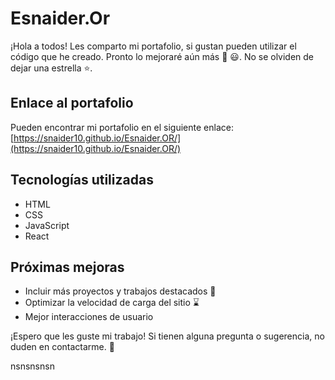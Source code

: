 # Esnaider.Or

¡Hola a todos! Les comparto mi portafolio, si gustan pueden utilizar el código que he creado. Pronto lo mejoraré aún más :rocket: :smiley:. No se olviden de dejar una estrella ⭐️.

## Enlace al portafolio

Pueden encontrar mi portafolio en el siguiente enlace: [https://snaider10.github.io/Esnaider.OR/](https://snaider10.github.io/Esnaider.OR/)

## Tecnologías utilizadas

- HTML
- CSS
- JavaScript
- React

## Próximas mejoras
- Incluir más proyectos y trabajos destacados :dart:
- Optimizar la velocidad de carga del sitio :hourglass:
- Mejor interacciones de usuario

¡Espero que les guste mi trabajo! Si tienen alguna pregunta o sugerencia, no duden en contactarme. :speech_balloon:

nsnsnsnsn
